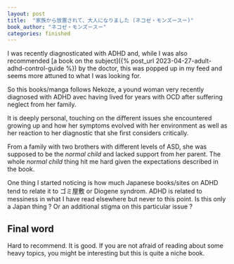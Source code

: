 ```yaml
---
layout: post
title:  "家族から放置されて、大人になりました (ネコゼ・モンズースー)"
book_author: "ネコゼ・モンズースー"
categories: finished
---
```


I was recently diagnosticated with ADHD and, while I was also recommended [a book on the subject]({% post_url 2023-04-27-adult-adhd-control-guide %}) by the doctor, this was popped up in my feed and seems more attuned to what I was looking for.

So this books/manga follows Nekoze, a yound woman very recently diagnosed with ADHD avec having lived for years with OCD after suffering neglect from her family.

It is deeply personal, touching on the different issues she encountered growing up and how her symptoms evolved with her environment as well as her reaction to her diagnostic that she first considers critically.

From a family with two brothers with different levels of ASD, she was supposed to be the *normal child* and lacked support from her parent. The whole *normal child* thing hit me hard given the expectations described in the book.

One thing I started noticing is how much Japanese books/sites on ADHD tend to relate it to ゴミ屋敷 or Diogene syndrom. ADHD is related to messiness in what I have read elsewhere but never to this point. Is this only a Japan thing ? Or an additional stigma on this particular issue ?

## Final word

Hard to recommend. It is good. If you are not afraid of reading about some heavy topics, you might be interesting but this is quite a niche book.
